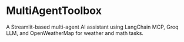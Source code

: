 # MultiAgentToolbox
  A Streamlit-based multi-agent AI assistant using LangChain MCP, Groq LLM, and OpenWeatherMap for weather and math tasks.
